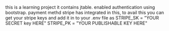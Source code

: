 this is a learning project
it contains jtable.
enabled authentication using bootstrap.
payment methd stripe has integrated in this, to avail this you can get your stripe keys and add it in to your .env file as                                       STRIPE_SK = "YOUR SECRET key HERE"                                                                                                                                  STRIPE_PK = "YOUR PUBLISHABLE KEY HERE"
